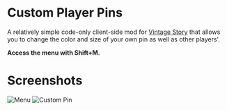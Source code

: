 # Custom Player Pins

A relatively simple code-only client-side mod for [Vintage Story](https://www.vintagestory.at/) that allows you to change the color and size of your own pin as well as other players'.

**Access the menu with Shift+M.**

# Screenshots
![Menu](https://i.imgur.com/kjs4rFm.png)
![Custom Pin](https://i.imgur.com/QD3IrWL.png)
